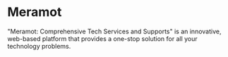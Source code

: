 # Meramot
"Meramot: Comprehensive Tech Services and Supports" is an innovative, web-based platform that provides a one-stop solution for all your technology problems.
